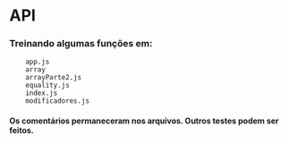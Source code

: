 # API


### Treinando algumas funções em: 


        app.js
        array
        arrayParte2.js
        equality.js
        index.js
        modificadores.js


#### Os comentários permaneceram nos arquivos. Outros testes podem ser feitos.


